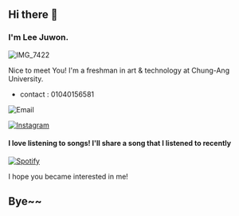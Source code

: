 ## Hi there 👋
### I'm Lee Juwon.
![IMG_7422](https://github.com/user-attachments/assets/d849ad8d-6fef-458a-a34f-eb4f9e8c8f66)

Nice to meet You!
I'm a freshman in art & technology at Chung-Ang University.
- contact : 01040156581

![Email](https://img.shields.io/badge/Email-joowon010905@gmail.com-blue)

[![Instagram](https://img.shields.io/badge/Instagram-%40juonuooun-blue?style=social&logo=instagram)](https://www.instagram.com/juonuooun/)

#### I love listening to songs! I'll share a song that I listened to recently

[![Spotify](https://img.shields.io/badge/Spotify-Listening%20Now-green?style=social&logo=spotify)](https://open.spotify.com/track/https://open.spotify.com/track/0LqCvXVNvcnkq78sCQsoO0?si=a4bded18b7b24202)

I hope you became interested in me!
## Bye~~
